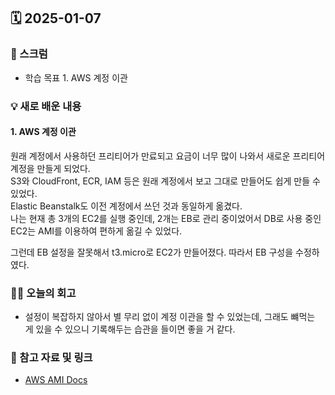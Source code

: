 ## 🗓️ 2025-01-07

### 🐌 스크럼

- 학습 목표 1. AWS 계정 이관

### 💡 새로 배운 내용

#### 1. AWS 계정 이관

원래 계정에서 사용하던 프리티어가 만료되고 요금이 너무 많이 나와서 새로운 프리티어 계정을 만들게 되었다. <br />
S3와 CloudFront, ECR, IAM 등은 원래 계정에서 보고 그대로 만들어도 쉽게 만들 수 있었다. <br />
Elastic Beanstalk도 이전 계정에서 쓰던 것과 동일하게 옮겼다. <br />
나는 현재 총 3개의 EC2를 실행 중인데, 2개는 EB로 관리 중이었어서 DB로 사용 중인 EC2는 AMI를 이용하여 편하게 옮길 수 있었다.

그런데 EB 설정을 잘못해서 t3.micro로 EC2가 만들어졌다. 따라서 EB 구성을 수정하였다.

### 👏🏻 오늘의 회고

- 설정이 복잡하지 않아서 별 무리 없이 계정 이관을 할 수 있었는데, 그래도 뺴먹는 게 있을 수 있으니 기록해두는 습관을 들이면 좋을 거 같다.

### 🔗 참고 자료 및 링크

- [AWS AMI Docs](https://docs.aws.amazon.com/ko_kr/AWSEC2/latest/UserGuide/AMIs.html)
